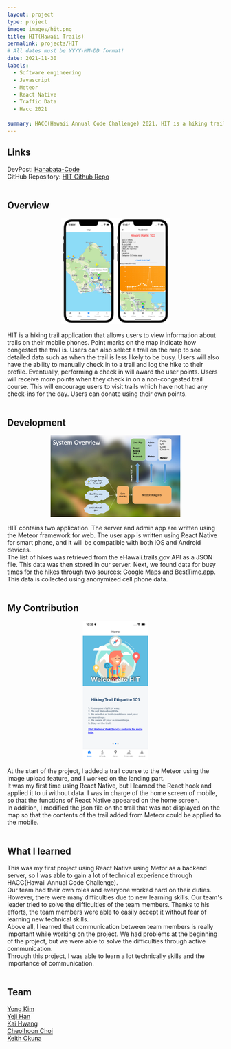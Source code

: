 ```yaml
---
layout: project
type: project
image: images/hit.png
title: HIT(Hawaii Trails) 
permalink: projects/HIT
# All dates must be YYYY-MM-DD format!
date: 2021-11-30
labels:
  - Software engineering
  - Javascript
  - Meteor
  - React Native
  - Traffic Data
  - Hacc 2021
  
summary: HACC(Hawaii Annual Code Challenge) 2021. HIT is a hiking trail application that allows users to view information about trails on their mobile phones.
---
```

## Links
DevPost: [Hanabata-Code](https://devpost.com/software/hanabata-code) <br />
GitHub Repository: [HIT Github Repo](https://github.com/HACC2021/Hanabata-Code) <br /> <br />

## Overview

<p align="center">
  <img class="ui image" src="/images/map.png" width="50%" height="40%"/>
</p>
HIT is a hiking trail application that allows users to view information about trails on their mobile phones. Point marks on the map indicate how congested the trail is.
Users can also select a trail on the map to see detailed data such as when the trail is less likely to be busy. Users will also have the ability to manually check in to a trail and log the hike to their profile. 
Eventually, performing a check in will award the user points. Users will receive more points when they check in on a non-congested trail course.
This will encourage users to visit trails which have not had any check-ins for the day. Users can donate using their own points.
<br /><br />

                                                     
## Development

<p align="center">
  <img class="ui image" src="/images/system.png" width="60%" height="50%"/>
</p>
HIT contains two application. The server and admin app are written using the Meteor framework for web. The user app is written using React Native for smart phone, and it will be compatible with both iOS and Android devices.
<br />
The list of hikes was retrieved from the eHawaii.trails.gov API as a JSON file. This data was then stored in our server. Next, we found data for busy times for the hikes through two sources: Google Maps and BestTime.app. 
This data is collected using anonymized cell phone data. 
<br /><br />


## My Contribution

<p align="center">
  <img class="ui image" src="/images/hit-home.png" width="30%" height="30%"/>
</p>
At the start of the project, I added a trail course to the Meteor using the image upload feature, and I worked on the landing part.<br />
It was my first time using React Native, but I learned the React hook and applied it to ui without data. I was in charge of the home screen of mobile, so that the functions of React Native appeared on the home screen.
<br />
In addition, I modified the json file on the trail that was not displayed on the map so that the contents of the trail added from Meteor could be applied to the mobile.
<br /><br />


## What I learned

This was my first project using React Native using Metor as a backend server, so I was able to gain a lot of technical experience through HACC(Hawaii Annual Code Challenge). 
<br />
Our team had their own roles and everyone worked hard on their duties. However, there were many difficulties due to new learning skills. Our team's leader tried to solve the difficulties of the team members. Thanks to his efforts, the team members were able to easily accept it without fear of learning new technical skills.
<br />
Above all, I learned that communication between team members is really important while working on the project. We had problems at the beginning of the project, but we were able to solve the difficulties through active communication. 
<br />
Through this project, I was able to learn a lot technically skills and the importance of communication.
<br /><br />


## Team

[Yong Kim](https://yongkim93.github.io) <br />
[Yeji Han](https://yejihan92.github.io) <br />
[Kai Hwang](https://hwangwooj.github.io) <br />
[Cheolhoon Choi](https://cheolhoon.github.io) <br />
[Keith Okuna](https://okuna.github.io) <br /><br />

<br /><br /><br />
